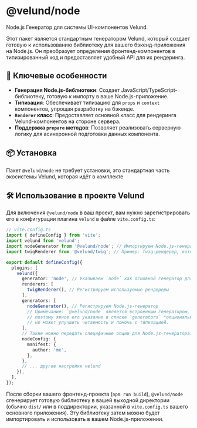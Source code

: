 # @velund/node

Node.js Генератор для системы UI-компонентов Velund.

Этот пакет является стандартным генератором Velund, который создает готовую к использованию библиотеку для вашего бэкенд-приложения на Node.js. Он преобразует определения фронтенд-компонентов в типизированный код и предоставляет удобный API для их рендеринга.

## 🚀 Ключевые особенности

- **Генерация Node.js-библиотеки**: Создает JavaScript/TypeScript-библиотеку, готовую к импорту в ваше Node.js-приложение.
- **Типизация**: Обеспечивает типизацию для `props` и `context` компонентов, упрощая разработку на бэкенде.
- **`Renderer` класс**: Предоставляет основной класс для рендеринга Velund-компонентов на стороне сервера.
- **Поддержка `prepare` методов**: Позволяет реализовать серверную логику для асинхронной подготовки данных компонента.

## 📦 Установка

Пакет `@velund/node` не требует установки, это стандартная часть экосистемы Velund, которая идёт в комплекте

## 🛠️ Использование в проекте Velund

Для включения `@velund/node` в ваш проект, вам нужно зарегистрировать его в конфигурации плагина `velund` в файле `vite.config.ts`:

```typescript
// vite.config.ts
import { defineConfig } from 'vite';
import velund from 'velund';
import nodeGenerator from '@velund/node'; // Импортируем Node.js-генератор
import twigRenderer from '@velund/twig'; // Пример: Twig-рендерер, который вы используете

export default defineConfig({
  plugins: [
    velund({
      generator: 'node', // Указываем `node` как основной генератор для проекта
      renderers: [
        twigRenderer(), // Регистрируем используемые рендереры
      ],
      generators: [
        nodeGenerator(), // Регистрируем Node.js-генератор
        // Примечание: `@velund/node` является встроенным генератором,
        // поэтому явное его указание в списке `generators` *опционально*,
        // но может улучшить читаемость и помочь с типизацией.
      ],
      // Также можно передать специфичные опции для Node.js-генератора:
      nodeConfig: {
        manifest: {
          author: 'me',
        },
      },
      // ... другие настройки velund
    }),
  ],
});
```

После сборки вашего фронтенд-проекта (`npm run build`), `@velund/node` сгенерирует готовую библиотеку в вашей выходной директории (обычно `dist/` или в поддиректории, указанной в `vite.config.ts` вашего основного приложения). Эту библиотеку затем можно будет импортировать и использовать в вашем Node.js-приложении.
